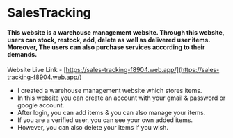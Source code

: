 # SalesTracking

#### This website is a warehouse management website. Through this website, users can stock, restock, add, delete as well as delivered user items. Moreover, The users can also purchase services according to their demands.

Website Live Link - [https://sales-tracking-f8904.web.app/](https://sales-tracking-f8904.web.app/)

* I created a warehouse management website which stores items.
* In this website you can create an account with your gmail & password or google account.
* After login, you can add items & you can also manage your items.
* If you are a verified user, you can see your own added items.
* However, you can also delete your items if you wish.
